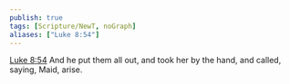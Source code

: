 ```yaml
---
publish: true
tags: [Scripture/NewT, noGraph]
aliases: ["Luke 8:54"]
---
```

[Luke 8:54](https://churchofjesuschrist.org/study/scriptures/nt/luke/8?lang=eng&id=p54#p54) And he put them all out, and took her by the hand, and called, saying, Maid, arise.
